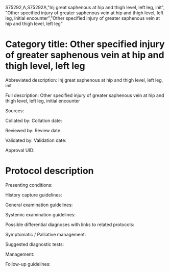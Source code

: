 S75292,A,S75292A,"Inj great saphenous at hip and thigh level, left leg, init", "Other specified injury of greater saphenous vein at hip and thigh level, left leg, initial encounter","Other specified injury of greater saphenous vein at hip and thigh level, left leg"
# Category title: Other specified injury of greater saphenous vein at hip and thigh level, left leg

Abbreviated description: Inj great saphenous at hip and thigh level, left leg, init

Full description: Other specified injury of greater saphenous vein at hip and thigh level, left leg, initial encounter

Sources:

Collated by:
Collation date:

Reviewed by:
Review date:

Validated by:
Validation date:

Approval UID:

# Protocol description

Presenting conditions:

History capture guidelines:

General examination guidelines:

Systemic examination guidelines:

Possible differential diagnoses with links to related protocols:

Symptomatic / Palliative management:

Suggested diagnostic tests:

Management:

Follow-up guidelines:
